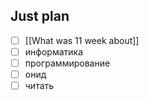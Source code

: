## Just plan
- [ ] [[What was 11 week about]]
- [ ] информатика
- [ ] программирование
- [ ] онид
- [ ] читать
